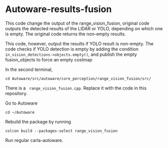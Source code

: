# Autoware-results-fusion

This code change the output of the range_vision_fusion, original code outputs the detected results of the LIDAR or YOLO, depending on which one is empty. The original code returns the non-empty results.

This code, however, output the results if YOLO result is non-empty. The code checks if YOLO detection is empty by adding the condition ```in_vision_detections->objects.empty()```, and publish the empty fusion_objects to force an empty costmap  

In the second terminal, 
```
cd Autoware/src/autoware/core_perception/range_vision_fusion/src/
```
There is a ``` range_vision_fusion.cpp```. Replace it with the code in this repository.



Go to Autoware
```
cd ~/Autoware
```
Rebuild the package by running 
```
colcon build --packages-select range_vision_fusion
```
Run regular carla-autoware.
